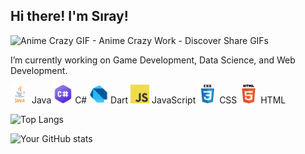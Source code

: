 ## Hi there! I'm Sıray!
 
![Anime Crazy GIF - Anime Crazy Work - Discover   Share GIFs](https://github.com/siraytarim/siraytarim/assets/99121035/a7eb3055-4c77-42c0-bbf7-da3263784a54)
 
  I’m currently working on Game Development, Data Science, and Web Development.


<img src="https://raw.githubusercontent.com/github/explore/main/topics/java/java.png" alt="Java" width="30" height="30"> Java <img src="https://raw.githubusercontent.com/github/explore/main/topics/csharp/csharp.png" alt="C#" width="30" height="30"> C# <img src="https://raw.githubusercontent.com/github/explore/main/topics/dart/dart.png" alt="Dart" width="30" height="30"> Dart <img  src="https://raw.githubusercontent.com/github/explore/main/topics/javascript/javascript.png" alt="JavaScript" width="30" height="30"> JavaScript <img src="https://raw.githubusercontent.com/github/explore/main/topics/css/css.png" alt="CSS" width="30" height="30"> CSS
  <img src="https://raw.githubusercontent.com/github/explore/main/topics/html/html.png" alt="HTML" width="30" height="30"> HTML  

![Top Langs](https://github-readme-stats.vercel.app/api/top-langs/?username=siraytarim&layout=compact)

![Your GitHub stats](https://github-readme-stats.vercel.app/api?username=siraytarim&show_icons=true&theme=radical)
